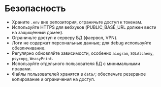 # Безопасность

- Храните `.env` вне репозитория, ограничьте доступ к токенам.
- Используйте HTTPS для вебхуков (PUBLIC_BASE_URL должен вести на защищённый домен).
- Ограничьте доступ к серверу БД (фаервол, VPN).
- Логи не содержат персональные данные; для debug используйте обезличивание.
- Регулярно обновляйте зависимости, особенно `aiogram`, `SQLAlchemy`, `psycopg`, `WeasyPrint`.
- Используйте отдельного пользователя БД с минимальными правами.
- Файлы пользователей хранятся в `data/`; обеспечьте резервное копирование и ограничения на доступ.
